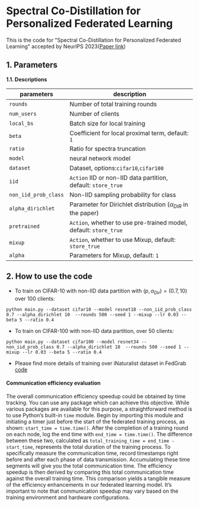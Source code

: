 # Spectral Co-Distillation for Personalized Federated Learning

This is the code for "Spectral Co-Distillation for Personalized Federated Learning" accepted by NeurIPS 2023([Paper link](https://openreview.net/forum?id=RqjQL08UFc))



## 1. Parameters

**1.1. Descriptions**

| parameters           | description                                                  |
| -------------------- | ------------------------------------------------------------ |
| `rounds`             | Number of total training rounds                              |
| `num_users`          | Number of clients                                            |
| `local_bs`           | Batch size for local training                                |
| `beta`               | Coefficient for local proximal term, default: `1`            |
| `ratio`              | Ratio for spectra truncation                                 |
| `model`              | neural network model                                         |
| `dataset`            | Dataset, options:`cifar10`,`cifar100`                        |
| `iid`                | `Action` IID or non-IID data partition, default: `store_true` |
| `non_iid_prob_class` | Non-IID sampling probability for class                       |
| `alpha_dirichlet`    | Parameter for Dirichlet distribution ($\alpha_{DIR}$ in the paper) |
| `pretrained`         | `Action`, whether to use pre-trained model, default: `store_true` |
| `mixup`              | `Action`, whether to use Mixup, default: `store_true`        |
| `alpha`              | Parameters for Mixup, default: `1`                           |



## 2. How to use the code

+ To train on CIFAR-10 with non-IID data partition with $(p,\alpha_{Dir})=(0.7,10)$  over 100 clients:

```
python main.py --dataset cifar10 --model resnet18 --non_iid_prob_class 0.7 --alpha_dirichlet 10  --rounds 500 --seed 1 --mixup --lr 0.03 --beta 5 --ratio 0.4
```

+ To train on CIFAR-100 with non-IID data partition, over 50 clients:

```
python main.py --dataset cifar100 --model resnet34 --non_iid_prob_class 0.7 --alpha_dirichlet 10  --rounds 500 --seed 1 --mixup --lr 0.03 --beta 5 --ratio 0.4
```

+ Please find more details of training over iNaturalist dataset in FedGrab [code](https://github.com/ZackZikaiXiao/FedGraB)

#### Communication efficiency evaluation

The overall communication efficiency speedup could be obtained by time tracking. You can use any package which can achieve this objective.  While various packages are available for this purpose, a straightforward method is to use Python’s built-in `time` module. Begin by importing this module and initiating a timer just before the start of the federated training process, as shown: `start_time = time.time()`. After the completion of a training round on each node, log the end time with `end_time = time.time()`. The difference between these two, calculated as `total_training_time = end_time - start_time`, represents the total duration of the training process. To specifically measure the communication time, record timestamps right before and after each phase of data transmission. Accumulating these time segments will give you the total communication time. The efficiency speedup is then derived by comparing this total communication time against the overall training time. This comparison yields a tangible measure of the efficiency enhancements in our federated learning model. It’s important to note that communication speedup may vary based on the training environment and hardware configurations.
